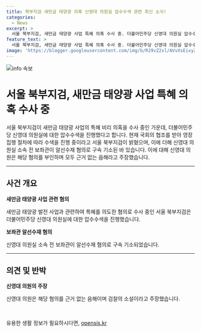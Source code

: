 ```yaml
---
title: 북부지검 새만금 태양광 의혹 신영대 의원실 압수수색 관련 최신 소식!
categories:
  - News
excerpt: >
  서울 북부지검, 새만금 태양광 사업 특혜 의혹 수사 중. 더불어민주당 신영대 의원실 압수수색. 전 보좌관 구속 기소. 신영대 의원 뇌물 혐의 음해, 근거 없는 소설 반박.
feature_text: >
  서울 북부지검, 새만금 태양광 사업 특혜 의혹 수사 중. 더불어민주당 신영대 의원실 압수수색. 전 보좌관 구속 기소. 신영대 의원 뇌물 혐의 음해, 근거 없는 소설 반박.
image: 'https://blogger.googleusercontent.com/img/b/R29vZ2xl/AVvXsEixyZcFfHzMRdzZMjFBmAUKJYCLCGyLL1o632UiGVXcaFdKo_bkvkuCioo0uUKlGfBVcT3P84aROyZIXSBEx3Aw5nCQ3pTgDom1WDC4m8eifvWiAmWEEVb4x6G_l8C0QH225ldMjyaFvpxGEBGNO37VmDTDMHGhJPq73UglMfDca1-0aw/s1600/blogspot.png'
---
```


<p><img src="https://blogger.googleusercontent.com/img/b/R29vZ2xl/AVvXsEixyZcFfHzMRdzZMjFBmAUKJYCLCGyLL1o632UiGVXcaFdKo_bkvkuCioo0uUKlGfBVcT3P84aROyZIXSBEx3Aw5nCQ3pTgDom1WDC4m8eifvWiAmWEEVb4x6G_l8C0QH225ldMjyaFvpxGEBGNO37VmDTDMHGhJPq73UglMfDca1-0aw/s1600/blogspot.png" alt="info 속보" /></p>

<h1>서울 북부지검, 새만금 태양광 사업 특혜 의혹 수사 중</h1>

<p data-ke-size="size16">서울 북부지검이 새만금 태양광 사업의 특혜 비리 의혹을 수사 중인 가운데, 더불어민주당 신영대 의원실에 대한 압수수색을 진행했다고 합니다. 현재 국회의 협조를 받아 영장 집행 절차에 따라 수색을 진행 중이라고 서울 북부지검이 밝혔으며, 이에 더해 신영대 의원실 소속 전 보좌관이 알선수재 혐의로 구속 기소된 바 있습니다. 이에 대해 신영대 의원은 해당 혐의를 부인하며 모두 근거 없는 음해라고 주장했습니다.</p>

<hr>

<h2 data-ke-size="size26">사건 개요</h2>

<p data-ke-size="size16"><b>새만금 태양광 사업 관련 혐의</b></p>

<p data-ke-size="size16">새만금 태양광 발전 사업과 관련하여 특혜를 의도한 혐의로 수사 중인 서울 북부지검은 더불어민주당 신영대 의원실에 대한 압수수색을 진행했습니다.</p>

<p data-ke-size="size16"><b>보좌관 알선수재 혐의</b></p>

<p data-ke-size="size16">신영대 의원실 소속 전 보좌관이 알선수재 혐의로 구속 기소되었습니다.</p>

<hr>

<h2 data-ke-size="size26">의견 및 반박</h2>

<p data-ke-size="size16"><b>신영대 의원의 주장</b></p>

<p data-ke-size="size16">신영대 의원은 해당 혐의를 근거 없는 음해이며 검찰의 소설이라고 주장했습니다.</p>

<p data-ke-size="size16">&nbsp;</p>
유용한 생활 정보가 필요하시다면, <a href="https://opensis.kr" rel="dofollow">opensis.kr</a>


